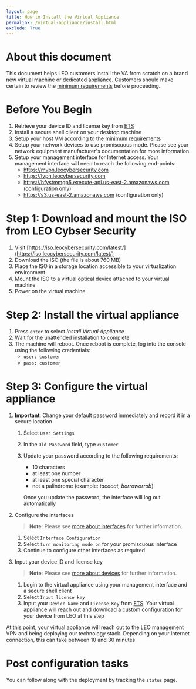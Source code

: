 ```yaml
---
layout: page
title: How to Install the Virtual Appliance
permalink: /virtual-appliance/install.html
exclude: True
---
```


# About this document
This document helps LEO customers install the VA from scratch on a brand new virtual machine or dedicated appliance.  Customers should make certain to review the [minimum requirements](minimum-requirements) before proceeding.

# Before You Begin
1. Retrieve your device ID and license key from [ETS](https://ets.leocybersecurity.com/)
2. Install a secure shell client on your desktop machine
3. Setup your host VM according to the [minimum requirements](minimum-requirements)
4. Setup your network devices to use promiscuous mode.  Please see your network equipment manufacturer's documentation for more information
5. Setup your management interface for Internet access.  Your management interface will need to reach the following end-points:
    * https://mvpn.leocybersecurity.com
    * https://lvpn.leocybersecurity.com
    * https://hfystmmgp5.execute-api.us-east-2.amazonaws.com (configuration only)
    * https://s3.us-east-2.amazonaws.com (configuration only)

# Step 1: Download and mount the ISO from LEO Cybser Security
1. Visit [https://iso.leocybersecurity.com/latest/](https://iso.leocybersecurity.com/latest/)
2. Download the ISO (the file is about 760 MB)
3. Place the ISO in a storage location accessible to your virtualization environment
4. Mount the ISO to a virtual optical device attached to your virtual machine
5. Power on the virtual machine

# Step 2: Install the virtual appliance
1. Press `enter` to select *Install Virtual Appliance*
2. Wait for the unattended installation to complete
3. The machine will reboot.  Once reboot is complete, log into the console using the following credentials:
    * `user: customer`
    * `pass: customer`

# Step 3: Configure the virtual appliance
1. **Important**: Change your default password immediately and record it in a secure location
    1. Select `User Settings`
    2. In the `Old Password` field, type `customer`
    3. Update your password according to the following requirements:
        * 10 characters
        * at least one number
        * at least one special character
        * not a palindrome (example: *tacocat, borroworrob*)

       Once you update the password, the interface will log out automatically
2. Configure the interfaces

    > **Note**: Please see [more about interfaces](more-about-interfaces) for further information. 

    1. Select `Interface Configuration`
    2. Select `turn monitoring mode on` for your promiscuous interface
    3. Continue to configure other interfaces as required
3. Input your device ID and license key

    > **Note**: Please see [more about devices](more-about-devices) for further information. 
      
    1. Login to the virtual appliance using your management interface and a secure shell client
    2. Select `Input license key`
    3. Input your `Device Name` and `License Key` from [ETS](https://ets.leocybersecurity.com/).  Your virtual appliance will reach out
       and download a custom configuration for your device from LEO at this step

At this point, your virtual appliance will reach out to the LEO management VPN and being deploying our technology stack.  Depending on your Internet connection, this can take between 10 and 30 minutes.

# Post configuration tasks

You can follow along with the deployment by tracking the `status` page.

